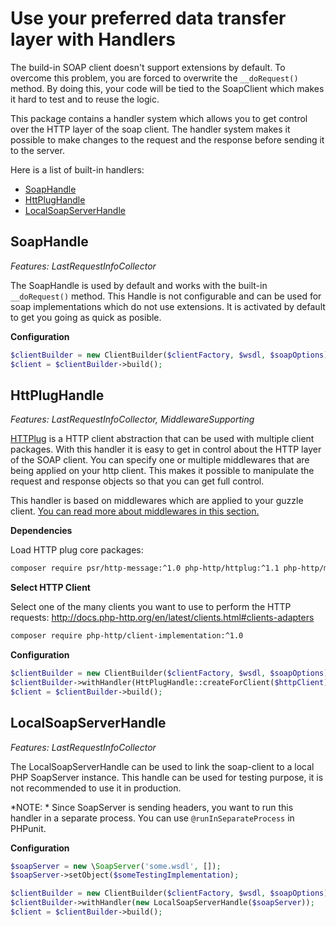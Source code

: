 # Use your preferred data transfer layer with Handlers

The build-in SOAP client doesn't support extensions by default.
To overcome this problem, you are forced to overwrite the `__doRequest()` method.
By doing this, your code will be tied to the SoapClient which makes it hard to test and to reuse the logic.

This package contains a handler system which allows you to get control over the HTTP layer of the soap client.
The handler system makes it possible to make changes to the request and the response before sending it to the server. 

Here is a list of built-in handlers:

- [SoapHandle](#soaphandle)
- [HttPlugHandle](#guzzlehandle)
- [LocalSoapServerHandle](#localsoapserverhandle)


## SoapHandle

*Features: LastRequestInfoCollector*

The SoapHandle is used by default and works with the built-in `__doRequest()` method.
This Handle is not configurable and can be used for soap implementations which do not use extensions.
It is activated by default to get you going as quick as posible.

**Configuration**
```php
$clientBuilder = new ClientBuilder($clientFactory, $wsdl, $soapOptions);
$client = $clientBuilder->build();
```


## HttPlugHandle

*Features: LastRequestInfoCollector, MiddlewareSupporting*

[HTTPlug](http://httplug.io/) is a HTTP client abstraction that can be used with multiple client packages.
With this handler it is easy to get in control about the HTTP layer of the SOAP client.
You can specify one or multiple middlewares that are being applied on your http client.
This makes it possible to manipulate the request and response objects so that you can get full control.

This handler is based on middlewares which are applied to your guzzle client.
[You can read more about middlewares in this section.](middlewares.md)

**Dependencies**

Load HTTP plug core packages:

```sh
composer require psr/http-message:^1.0 php-http/httplug:^1.1 php-http/message-factory:^1.0 php-http/discovery:^1.3 php-http/message:^1.6 php-http/client-common:^1.6
```

**Select HTTP Client**

Select one of the many clients you want to use to perform the HTTP requests:
http://docs.php-http.org/en/latest/clients.html#clients-adapters

```sh
composer require php-http/client-implementation:^1.0
```

**Configuration**
```php
$clientBuilder = new ClientBuilder($clientFactory, $wsdl, $soapOptions);
$clientBuilder->withHandler(HttPlugHandle::createForClient($httpClient));
$client = $clientBuilder->build();
```

## LocalSoapServerHandle

*Features: LastRequestInfoCollector*

The LocalSoapServerHandle can be used to link the soap-client to a local PHP SoapServer instance.
This handle can be used for testing purpose, it is not recommended to use it in production.

*NOTE: * Since SoapServer is sending headers, you want to run this handler in a separate process.
You can use `@runInSeparateProcess` in PHPunit.


**Configuration**
```php
$soapServer = new \SoapServer('some.wsdl', []);
$soapServer->setObject($someTestingImplementation);

$clientBuilder = new ClientBuilder($clientFactory, $wsdl, $soapOptions);
$clientBuilder->withHandler(new LocalSoapServerHandle($soapServer));
$client = $clientBuilder->build();
```

